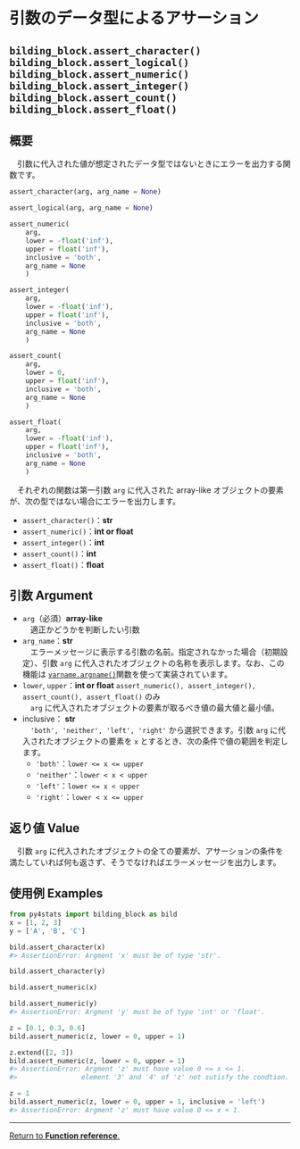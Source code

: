 # 引数のデータ型によるアサーション
## `bilding_block.assert_character()` `bilding_block.assert_logical()` `bilding_block.assert_numeric()` `bilding_block.assert_integer()` `bilding_block.assert_count()` `bilding_block.assert_float()`

## 概要

　引数に代入された値が想定されたデータ型ではないときにエラーを出力する関数です。

``` python
assert_character(arg, arg_name = None)

assert_logical(arg, arg_name = None)

assert_numeric(
    arg, 
    lower = -float('inf'), 
    upper = float('inf'), 
    inclusive = 'both', 
    arg_name = None
    )

assert_integer(
    arg, 
    lower = -float('inf'), 
    upper = float('inf'), 
    inclusive = 'both', 
    arg_name = None
    )

assert_count(
    arg, 
    lower = 0, 
    upper = float('inf'), 
    inclusive = 'both', 
    arg_name = None
    )

assert_float(
    arg, 
    lower = -float('inf'), 
    upper = float('inf'), 
    inclusive = 'both', 
    arg_name = None
    )
```

　それぞれの関数は第一引数 `arg` に代入された array-like オブジェクトの要素が、次の型ではない場合にエラーを出力します。

- `assert_character()`：**str**
- `assert_numeric()`：**int or float**
- `assert_integer()`：**int**
- `assert_count()`：**int**
- `assert_float()`：**float**

## 引数 Argument

- `arg`（必須）**array-like**</br>
　適正かどうかを判断したい引数　
- `arg_name`：**str**</br>
　エラーメッセージに表示する引数の名前。指定されなかった場合（初期設定）、引数 `arg` に代入されたオブジェクトの名称を表示します。なお、この機能は [`varname.argname()`](https://github.com/pwwang/python-varname?tab=readme-ov-file)関数を使って実装されています。
- `lower`, `upper`：**int or float** `assert_numeric(), assert_integer(), assert_count(), assert_float()` のみ</br>
　`arg` に代入されたオブジェクトの要素が取るべき値の最大値と最小値。
- inclusive： **str**</br>
　`'both', 'neither', 'left', 'right'` から選択できます。引数 `arg` に代入されたオブジェクトの要素を `x` とするとき、次の条件で値の範囲を判定します。
    - `'both'`：`lower <= x <= upper`
    - `'neither'`：`lower < x < upper`
    - `'left'`：`lower <= x < upper`
    - `'right'`：`lower < x <= upper`

## 返り値 Value

　引数 `arg` に代入されたオブジェクトの全ての要素が、アサーションの条件を満たしていれば何も返さず、そうでなければエラーメッセージを出力します。

## 使用例 Examples

```python
from py4stats import bilding_block as bild
x = [1, 2, 3]
y = ['A', 'B', 'C']

bild.assert_character(x)
#> AssertionError: Argment 'x' must be of type 'str'.

bild.assert_character(y)
```

```python
bild.assert_numeric(x)

bild.assert_numeric(y)
#> AssertionError: Argment 'y' must be of type 'int' or 'float'.

z = [0.1, 0.3, 0.6]
bild.assert_numeric(z, lower = 0, upper = 1)

z.extend([2, 3])
bild.assert_numeric(z, lower = 0, upper = 1)
#> AssertionError: Argment 'z' must have value 0 <= x <= 1.
#>                element '3' and '4' of 'z' not sutisfy the condtion.

z = 1
bild.assert_numeric(z, lower = 0, upper = 1, inclusive = 'left')
#> AssertionError: Argment 'z' must have value 0 <= x < 1.
```
***
[Return to **Function reference**.](https://github.com/Hirototensho/Py4Stats/blob/main/reference.md)
